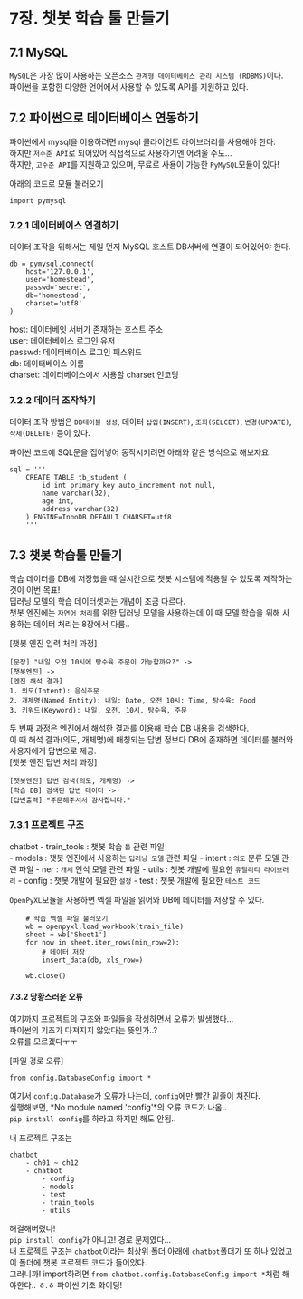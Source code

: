 # 7장. 챗봇 학습 툴 만들기

## 7.1 MySQL
`MySQL`은 가장 많이 사용하는 오픈소스 `관계형 데이터베이스 관리 시스템 (RDBMS)`이다.  
파이썬을 포함한 다양한 언어에서 사용할 수 있도록 API를 지원하고 있다.  

## 7.2 파이썬으로 데이터베이스 연동하기
파이썬에서 mysql을 이용하려면 mysql 클라이언트 라이브러리를 사용해야 한다.  
하지만 `저수준 API`로 되어있어 직접적으로 사용하기엔 어려울 수도...  
하지만, `고수준 API`를 지원하고 있으며, 무료로 사용이 가능한 `PyMySQL`모듈이 있다!  

아래의 코드로 모듈 불러오기  
```
import pymysql
```  

### 7.2.1 데이터베이스 연결하기
데이터 조작을 위해서는 제일 먼저 MySQL 호스트 DB서버에 연결이 되어있어야 한다.  
```
db = pymysql.connect(
    host='127.0.0.1', 
    user='homestead', 
    passwd='secret', 
    db='homestead', 
    charset='utf8'
)
```  
host: 데이터베잇 서버가 존재하는 호스트 주소  
user: 데이터베이스 로그인 유저  
passwd: 데이터베이스 로그인 패스워드  
db: 데이터베이스 이름  
charset: 데이터베이스에서 사용할 charset 인코딩  

### 7.2.2 데이터 조작하기
데이터 조작 방법은 `DB테이블 생성`, 데이터 `삽입(INSERT)`, `조회(SELCET)`, `변경(UPDATE)`, `삭제(DELETE)` 등이 있다.  

파이썬 코드에 SQL문을 집어넣어 동작시키려면 아래와 같은 방식으로 해보자요.  
```commandline
sql = '''
    CREATE TABLE tb_student (
        id int primary key auto_increment not null,
        name varchar(32),
        age int,
        address varchar(32)
    ) ENGINE=InnoDB DEFAULT CHARSET=utf8
    '''
```  

## 7.3 챗봇 학습툴 만들기
학습 데이터를 DB에 저장했을 때 실시간으로 챗봇 시스템에 적용될 수 있도록 제작하는 것이 이번 목표!  
딥러닝 모델의 학습 데이터셋과는 개념이 조금 다르다.  
챗봇 엔진에는 `자연어 처리`를 위한 딥러닝 모델을 사용하는데 이 때 모델 학습을 위해 사용하는 데이터 처리는 8장에서 다룸..  

[챗봇 엔진 입력 처리 과정]  
```commandline
[문장] "내일 오전 10시에 탕수육 주문이 가능할까요?" ->  
[챗봇엔진] ->  
[엔진 해석 결과] 
1. 의도(Intent): 음식주문  
2. 개체명(Named Entity): 내일: Date, 오전 10시: Time, 탕수육: Food  
3. 키워드(Keyword): 내일, 오전, 10시, 탕수육, 주문
```  
두 번째 과정은 엔진에서 해석한 결과를 이용해 학습 DB 내용을 검색한다.  
이 때 해석 결과(의도, 개체명)에 매칭되는 답변 정보다 DB에 존재하면 데이터를 불러와 사용자에게 답변으로 제공.  
[챗봇 엔진 답변 처리 과정]  
```commandline
[챗봇엔진] 답변 검색(의도, 개체명) ->  
[학습 DB] 검색된 답변 데이터 ->  
[답변출력] "주문해주셔서 감사합니다."
```  

### 7.3.1 프로젝트 구조
chatbot
    - train_tools : 챗봇 학습 `툴` 관련 파일  
    - models : 챗봇 엔진에서 사용하는 `딥러닝 모델` 관련 파일
        - intent : `의도` 분류 모델 관련 파일
        - ner    : `개체` 인식 모델 관련 파일
    - utils : 챗봇 개발에 필요한 `유틸리티 라이브러리`
    - config : 챗봇 개발에 필요한 `설정`
    - test : 챗봇 개발에 필요한 `테스트 코드`  
  

`OpenPyXL`모듈을 사용하면 엑셀 파일을 읽어와 DB에 데이터를 저장할 수 있다.  
```commandline
    # 학습 엑셀 파일 불러오기
    wb = openpyxl.load_workbook(train_file)
    sheet = wb['Sheet1']
    for now in sheet.iter_rows(min_row=2):
        # 데이터 저장
        insert_data(db, xls_row=)

    wb.close()
```  

#### 7.3.2 당황스러운 오류
여기까지 프로젝트의 구조와 파일들을 작성하면서 오류가 발생했다...  
파이썬의 기초가 다져지지 않았다는 뜻인가..?  
오류를 모르겠다ㅜㅜ  

[파일 경로 오류]  
```commandline
from config.DatabaseConfig import *

```  
여기서 `config.Database`가 오류가 나는데, `config`에만 빨간 밑줄이 쳐진다.  
실행해보면, *No module named 'config'*의 오류 코드가 나옴..  
`pip install config`를 하라고 하지만 해도 안됨..

내 프로젝트 구조는  
```angular2html
chatbot
    - ch01 ~ ch12
    - chatbot
        - config
        - models
        - test
        - train_tools
        - utils
```

해결해버렸다!  
`pip install config`가 아니고! 경로 문제였다...  
내 프로젝트 구조는 `chatbot`이라는 최상위 폴더 아래에 `chatbot`폴더가 또 하나 있었고 이 폴더에 챗봇 프로젝트 코드가 들어있다.  
그러니까! import하려면 `from chatbot.config.DatabaseConfig import *`처럼 해야한다.. ㅎ.ㅎ 파이썬 기초 화이팅!